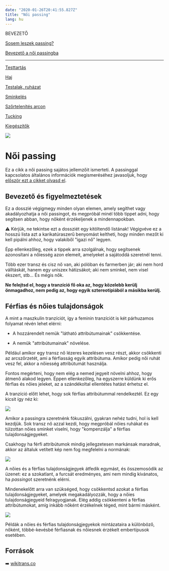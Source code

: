 ```yaml
---
date: "2020-01-26T20:41:55.827Z"
title: "Női passing"
lang: hu
---
```


<div class="floating-columns">

<div class="floating-bar">

BEVEZETŐ

[Sosem leszek passing?](/#/entry?id=sosem-leszek-passing)

[Bevezető a női passingba](/#/entry?id=feminizalas-passing)

<hr />

[Testtartás](/#/entry?id=feminizalas-testtartas)

[Haj](/#/entry?id=feminizalas-haj)

[Testalak, ruházat](/#/entry?id=feminizalas-testalak)

[Sminkelés](/#/entry?id=feminizalas-sminkeles)

[Szőrtelenítés arcon](/#/entry?id=feminizalas-arc-szortelenites)

[Tucking](/#/entry?id=feminizalas-tucking)

[Kiegészítők](/#/entry?id=feminizalas-kiegészítők)

</div>

<div class="wiki-content">

<div class="header-image"><img src="assets/images/undraw_medical_care.svg" /></div>

# Női passing

<div class="infobox info">

Ez a cikk a női passing sajátos jellemzőit ismerteti. A passinggal kapcsolatos általános információk megismeréséhez javasoljuk, hogy [először ezt a cikket olvasd el](/#/entry?id=sosem-leszek-passing).

</div>


## Bevezető és figyelmeztetések

Ez a dosszié végigmegy minden olyan elemen, amely segíthet vagy akadályozhatja a női passingot, és megpróbál minél több tippet adni, hogy segítsen abban, hogy nőként érzékeljenek a mindennapokban.

<div class="infobox warning">

⚠️ Kérjük, ne tekintse ezt a dossziét egy kitöltendő listának! Végigvéve ez a hosszú lista azt a karikatúraszerű benyomást keltheti, hogy minden mezőt ki kell pipálni ahhoz, hogy valakiből "igazi nő" legyen.

</div>

Épp ellenkezőleg, ezek a tippek arra szolgálnak, hogy segítsenek azonosítani a nőiesség azon elemeit, amelyeket a sajátoddá szeretnél tenni.

Több ezer transz és cisz nő van, aki pólóban és farmerben jár; aki nem hord válltáskát, hanem egy uniszex hátizsákot; aki nem sminkel, nem visel ékszert, stb... És mégis nők.

**Ne felejtsd el, hogy a tranzíció fő oka az, hogy közelebb kerülj önmagadhoz, nem pedig az, hogy egyik sztereotípiából a másikba kerülj.**

## Férfias és nőies tulajdonságok

A mint a maszkulin tranzíciót, így a feminin tranzíciót is két párhuzamos folyamat révén lehet elérni:

* A hozzárendelt nemük "látható attribútumainak" csökkentése.

* A nemük "attribútumainak" növelése.

Például amikor egy transz nő lézeres kezelésen vesz részt, akkor csökkenti az arcszőrzetét, ami a férfiasság egyik attribútuma. Amikor pedig női ruhát vesz fel, akkor a nőiesség attribútumát használja.

Fontos megérteni, hogy nem elég a nemed jegyeit növelni ahhoz, hogy átmenő alakod legyen. Éppen ellenkezőleg, ha egyszerre küldünk ki erős férfias és nőies jeleket, az a szándékoltal ellentétes hatást érhetsz el.

A tranzíció előtt lehet, hogy sok férfias attribútummal rendelkeztél. Ez egy kicsit így néz ki:

<div class="content-image"><img src="assets/images/feminine-passing-1.png" /></div>

Amikor a passingra szeretnénk fókuszálni, gyakran nehéz tudni, hol is kell kezdjük. Sok transz nő azzal kezdi, hogy megpróbál nőies ruhákat és túlzottan nőies sminket viselni, hogy "kompenzálja" a férfias tulajdonságjegyeket.

Csakhogy ha férfi attribútumok mindig jellegzetesen markánsak maradnak, akkor az általuk vetített kép nem fog megfelelni a normának:

<div class="content-image"><img src="assets/images/feminine-passing-2.png" /></div>

A nőies és a férfias tulajdonságjegyek átfedik egymást, és összemosódik az üzenet: ez a szokatlant, a furcsát eredményes, ami nem mindig kívánatos, ha *passing*ot szeretnénk elérni.

Mindenekelőtt arra van szükséged, hogy csökkentsd azokat a férfias tulajdonságjegyeket, amelyek megakadályozzák, hogy a nőies tulajdonságjegyeid felragyogjanak. Elég addig csökkenteni a férfias attribútumokat, amíg inkább nőként érzékelnek téged, mint bármi másként.

<div class="content-image"><img src="assets/images/feminine-passing-3.png" /></div>

Példák a nőies és férfias tulajdonságjegyekok mintázataira a különböző, nőként, többé-kevésbé férfiasnak és nőiesnek érzékelt embertípusok esetében.

## Források

➡️ [wikitrans.co](https://wikitrans.co)

</div>